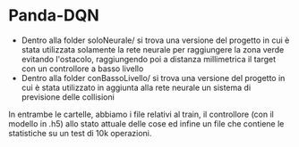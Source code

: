 # Panda-DQN

* Dentro alla folder soloNeurale/ si trova una versione del progetto in cui è stata utilizzata solamente la rete neurale per raggiungere la zona verde evitando l'ostacolo, raggiungendo poi a distanza millimetrica il target con un controllore a basso livello
* Dentro alla folder conBassoLivello/ si trova una versione del progetto in cui è stata utilizzato in aggiunta alla rete neurale un sistema di previsione delle collisioni

In entrambe le cartelle, abbiamo i file relativi al train, il controllore (con il modello in .h5) allo stato attuale delle cose ed infine un file che contiene le statistiche su un test di 10k operazioni.
